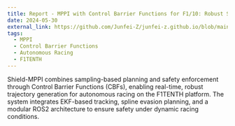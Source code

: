 ```yaml
---
title: Report - MPPI with Control Barrier Functions for F1/10: Robust Safety Under Real-World Uncertainty
date: 2024-05-30
external_link: https://github.com/Junfei-Z/junfei-z.github.io/blob/main/static/uploads/Report__MPPI_with_Control_Barrier_Functions_for_F1_10__Robust_Safety_Under_Real_World_Uncertainty.pdf
tags:
  - MPPI
  - Control Barrier Functions
  - Autonomous Racing
  - F1TENTH
---
```


Shield-MPPI combines sampling-based planning and safety enforcement through Control Barrier Functions (CBFs), enabling real-time, robust trajectory generation for autonomous racing on the F1TENTH platform. The system integrates EKF-based tracking, spline evasion planning, and a modular ROS2 architecture to ensure safety under dynamic racing conditions.

<!--more-->
